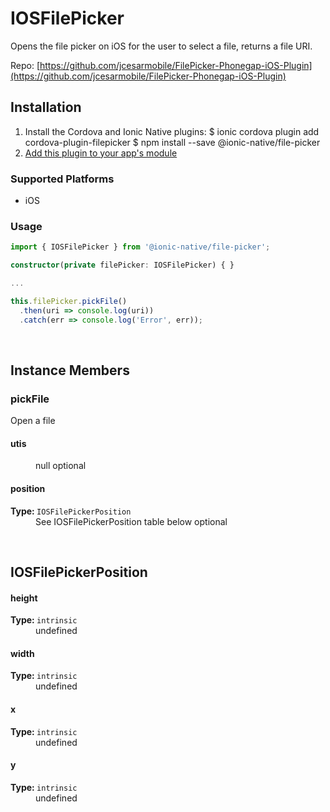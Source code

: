 # IOSFilePicker 



Opens the file picker on iOS for the user to select a file, returns a file URI.


Repo: [https://github.com/jcesarmobile/FilePicker-Phonegap-iOS-Plugin](https://github.com/jcesarmobile/FilePicker-Phonegap-iOS-Plugin)



## Installation 

<ol>
<li>Install the Cordova and Ionic Native plugins:
<code-block language="shell">$ ionic cordova plugin add cordova-plugin-filepicker
$ npm install --save @ionic-native/file-picker
</code-block>
</li>
<li><a href="/docs/native/#Add_Plugins_to_Your_App_Module">Add this plugin to your app's module</a></li>
</ol>



### Supported Platforms

* iOS




### Usage


```typescript
import { IOSFilePicker } from '@ionic-native/file-picker';

constructor(private filePicker: IOSFilePicker) { }

...

this.filePicker.pickFile()
  .then(uri => console.log(uri))
  .catch(err => console.log('Error', err));

```



<p><br></p>

## Instance Members

### pickFile

Open a file

<dl>
<dt><h4>utis</h4></dt>
<dd>null <span class="tag">optional</span></dd><dt><h4>position</h4><strong>Type: </strong><code>IOSFilePickerPosition</code></dt>
<dd>See IOSFilePickerPosition table below <span class="tag">optional</span></dd>
</dl>

<p><br></p>

## IOSFilePickerPosition

<dl>
<dt><h4>height</h4><strong>Type: </strong><code>intrinsic</code></dt>
<dd>undefined</dd><dt><h4>width</h4><strong>Type: </strong><code>intrinsic</code></dt>
<dd>undefined</dd><dt><h4>x</h4><strong>Type: </strong><code>intrinsic</code></dt>
<dd>undefined</dd><dt><h4>y</h4><strong>Type: </strong><code>intrinsic</code></dt>
<dd>undefined</dd>
</dl>

